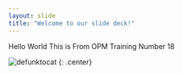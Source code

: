 ```yaml
---
layout: slide
title: "Welcome to our slide deck!"
---
```


Hello World This is From OPM Training Number 18

![defunktocat](https://octodex.github.com/images/defunktocat.png)
{: .center}
